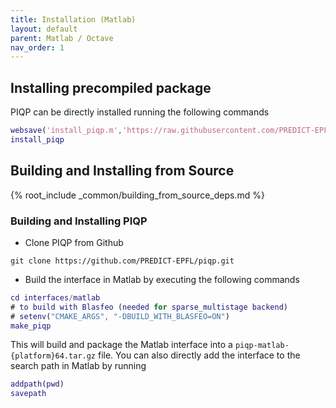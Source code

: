 ```yaml
---
title: Installation (Matlab)
layout: default
parent: Matlab / Octave
nav_order: 1
---
```


## Installing precompiled package

PIQP can be directly installed running the following commands

```matlab
websave('install_piqp.m','https://raw.githubusercontent.com/PREDICT-EPFL/piqp/main/interfaces/matlab/install_piqp.m');
install_piqp
```

## Building and Installing from Source

{% root_include _common/building_from_source_deps.md %}

### Building and Installing PIQP

* Clone PIQP from Github
```shell
git clone https://github.com/PREDICT-EPFL/piqp.git
```
* Build the interface in Matlab by executing the following commands
```matlab
cd interfaces/matlab
# to build with Blasfeo (needed for sparse_multistage backend)
# setenv("CMAKE_ARGS", "-DBUILD_WITH_BLASFEO=ON")
make_piqp
```
This will build and package the Matlab interface into a `piqp-matlab-{platform}64.tar.gz` file.
You can also directly add the interface to the search path in Matlab by running
```matlab
addpath(pwd)
savepath
```
